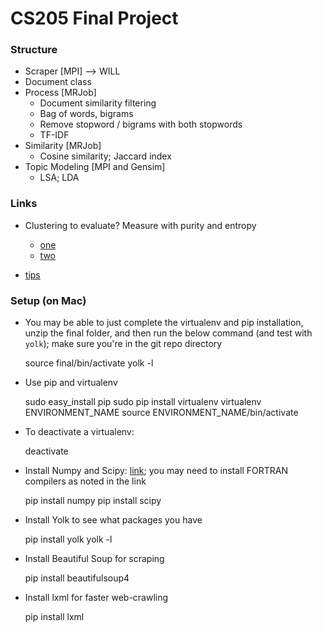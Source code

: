 # CS205 Final Project

### Structure
- Scraper [MPI] --> WILL
- Document class
- Process [MRJob]
    * Document similarity filtering
    * Bag of words, bigrams
    * Remove stopword / bigrams with both stopwords
    * TF-IDF
- Similarity [MRJob]
    * Cosine similarity; Jaccard index
- Topic Modeling [MPI and Gensim]
    * LSA; LDA

### Links
- Clustering to evaluate? Measure with purity and entropy
    * [one](http://ieeexplore.ieee.org/stamp/stamp.jsp?tp=&arnumber=5571521)
    * [two](http://favi.com.vn/wp-content/uploads/2012/05/pg049_Similarity_Measures_for_Text_Document_Clustering.pdf)

- [tips](http://stackoverflow.com/questions/2380394/simple-implementation-of-n-gram-tf-idf-and-cosine-similarity-in-python?rq=1)

### Setup (on Mac)
- You may be able to just complete the virtualenv and pip installation, unzip the final folder, and then run the below command (and test with `yolk`); make sure you're in the git repo directory

    source final/bin/activate
    yolk -l
- Use pip and virtualenv

    sudo easy_install pip
    sudo pip install virtualenv
    virtualenv ENVIRONMENT_NAME
    source ENVIRONMENT_NAME/bin/activate

- To deactivate a virtualenv:

    deactivate

- Install Numpy and Scipy: [link](http://www.scipy.org/Installing_SciPy/Mac_OS_X); you may need to install FORTRAN compilers as noted in the link

    pip install numpy
    pip install scipy

- Install Yolk to see what packages you have

    pip install yolk
    yolk -l

- Install Beautiful Soup for scraping

    pip install beautifulsoup4

- Install lxml for faster web-crawling

    pip install lxml